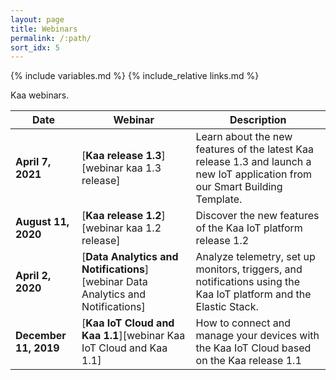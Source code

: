 ```yaml
---
layout: page
title: Webinars
permalink: /:path/
sort_idx: 5
---
```


{% include variables.md %}
{% include_relative links.md %}

Kaa webinars.

| **Date**              | **Webinar**                                                                      | **Description**                                                                                                   |
| --------------------- | -------------------------------------------------------------------------------- | ----------------------------------------------------------------------------------------------------------------- |
| **April 7, 2021**     | [**Kaa release 1.3**][webinar kaa 1.3 release]                                   | Learn about the new features of the latest Kaa release 1.3 and launch a new IoT application from our Smart Building Template.  |
| **August 11, 2020**   | [**Kaa release 1.2**][webinar kaa 1.2 release]                                   | Discover the new features of the Kaa IoT platform release 1.2                                                               |
| **April 2, 2020**     | [**Data Analytics and Notifications**][webinar Data Analytics and Notifications] | Analyze telemetry, set up monitors, triggers, and notifications using the Kaa IoT platform and the Elastic Stack. |
| **December 11, 2019** | [**Kaa IoT Cloud and Kaa 1.1**][webinar Kaa IoT Cloud and Kaa 1.1]               | How to connect and manage your devices with the Kaa IoT Cloud based on the Kaa release 1.1                        |
